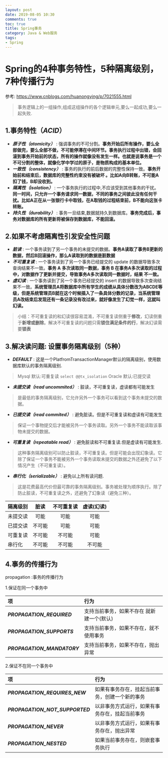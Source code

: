 ```yaml
---
layout: post
date: 2019-08-05 10:30
comments: true
toc: true
title: Spring事务
category: Java & Web服务
tags:
- Spring
---
```


# Spring的4种事务特性，5种隔离级别，7种传播行为

参考: https://www.cnblogs.com/huanongying/p/7021555.html 

> 事务逻辑上的一组操作,组成这组操作的各个逻辑单元,要么一起成功,要么一起失败.

## 1.事务特性（**_ACID_**）
* **_原子性（atomicity）_** : 强调事务的不可分割。**事务开始后所有操作，要么全部做完，要么全部不做，不可能停滞在中间环节。事务执行过程中出错，会回滚到事务开始前的状态，所有的操作就像没有发生一样。也就是说事务是一个不可分割的整体，就像化学中学过的原子，是物质构成的基本单位。**
* **_一致性（consistency）_** : 事务的执行的前后数据的完整性保持一致。**事务开始前和结束后，数据库的完整性约束没有被破坏 。比如A向B转账，不可能A扣了钱，B却没收到。**
* **_隔离性（isolation）_** : 一个事务执行的过程中,不应该受到其他事务的干扰。**同一时间，只允许一个事务请求同一数据，不同的事务之间彼此没有任何干扰。比如A正在从一张银行卡中取钱，在A取钱的过程结束前，B不能向这张卡转账。**
* **_持久性（durability）_** : 事务一旦结束,数据就持久到数据库。**事务完成后，事务对数据库的所有更新将被保存到数据库，不能回滚。**

## 2.如果不考虑隔离性引发安全性问题
* **_脏读_** : 一个事务读到了另一个事务的未提交的数据。**事务A读取了事务B更新的数据，然后B回滚操作，那么A读取到的数据是脏数据**
* **_不可重复读_** : 一个事务读到了另一个事务已经提交的 update 的数据导致多次查询结果不一致。**事务 A 多次读取同一数据，事务 B 在事务A多次读取的过程中，对数据作了更新并提交，导致事务A多次读取同一数据时，结果 不一致。**
* **_虚幻读_** : 一个事务读到了另一个事务已经提交的 insert 的数据导致多次查询结果不一致。**系统管理员A将数据库中所有学生的成绩从具体分数改为ABCDE等级，但是系统管理员B就在这个时候插入了一条具体分数的记录，当系统管理员A改结束后发现还有一条记录没有改过来，就好像发生了幻觉一样，这就叫幻读。**

>小结：不可重复读的和幻读很容易混淆，不可重复读侧重于**修改**，幻读侧重于**新增或删除**。解决不可重复读的问题只需**锁住满足条件的行**，解决幻读需要**锁表**

## 3.解决读问题: 设置事务隔离级别（5种） 
* **_DEFAULT_** : 这是一个PlatfromTransactionManager默认的隔离级别，使用数据库默认的事务隔离级别. 
>    Mysql  默认:可重复读    ```select @@tx_isolation```
>    Oracle 默认:已提交读

* **_未提交读（read uncommited）_** : 脏读，不可重复读，虚读都有可能发生 
>    是最低的事务隔离级别，它允许另外一个事务可以看到这个事务未提交的数据。 

* **_已提交读（read commited）_** : 避免脏读。但是不可重复读和虚读有可能发生
>    保证一个事物提交后才能被另外一个事务读取。另外一个事务不能读取该事物未提交的数据。 
 
* **_可重复读（repeatable read）_** : 避免脏读和不可重复读.但是虚读有可能发生. 
>    这种事务隔离级别可以防止脏读，不可重复读。但是可能会出现幻象读。它除了保证一个事务不能被另外一个事务读取未提交的数据之外还避免了以下情况产生（不可重复读）。

* **_串行化（serializable）_** : 避免以上所有读问题. 
>    这是花费最高代价但最可靠的事务隔离级别。事务被处理为顺序执行。除了防止脏读，不可重复读之外，还避免了幻象读（避免三种）。



|  隔离级别 |脏读     |不可重复读|虚读(幻读)|
|:-               |:-:         |:-:               |:-:              |
|未提交读   |可能     |可能           |可能         | 
|已提交读   |不可能  |可能           |可能         |
|可重复读   |不可能  |不可能       |可能         | 
|串行化       |不可能  |不可能       |不可能     | 


## 4.事务的传播行为 
propagation :事务的传播行为 

1.保证在同一个事务中 

项 | 行为
:---|:-----
**_PROPAGATION\_REQUIRED_**  |  支持当前事务，如果不存在 就新建一个(默认) 
**_PROPAGATION\_SUPPORTS_** |  支持当前事务，如果不存在，就不使用事务 
**_PROPAGATION\_MANDATORY_** |   支持当前事务，如果不存在，抛出异常 

2.保证不在同一个事务中 

项|行为
:---|:-----    
**_PROPAGATION\_REQUIRES\_NEW_** |  如果有事务存在，挂起当前事务，创建一个新的事务 
**_PROPAGATION\_NOT\_SUPPORTED_** |  以非事务方式运行，如果有事务存在，挂起当前事务 
**_PROPAGATION\_NEVER_** |  以非事务方式运行，如果有事务存在，抛出异常 
**_PROPAGATION\_NESTED_** |  如果当前事务存在，则嵌套事务执行


